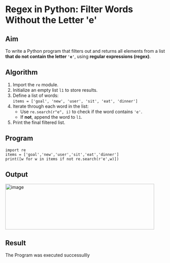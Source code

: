 # Regex in Python: Filter Words Without the Letter 'e'

## Aim
To write a Python program that filters out and returns all elements from a list **that do not contain the letter `'e'`**, using **regular expressions (regex)**.

##  Algorithm
1. Import the `re` module.
2. Initialize an empty list `l1` to store results.
3. Define a list of words:  
   `items = ['goal', 'new', 'user', 'sit', 'eat', 'dinner']`
4. Iterate through each word in the list:
   - Use `re.search(r"e", i)` to check if the word contains `'e'`.
   - If **not**, append the word to `l1`.
5. Print the final filtered list.

##  Program

```
import re
items = ['goal','new','user','sit','eat','dinner']
print([w for w in items if not re.search(r'e',w)])
```
## Output
<img width="469" height="144" alt="image" src="https://github.com/user-attachments/assets/e55c8fdc-3634-4ef7-b391-9b6a4dc521ac" />

## Result
The Program was executed successullly
